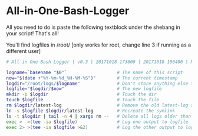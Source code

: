 # All-in-One-Bash-Logger

All you need to do is paste the following textblock under the shebang in your script! That's all!

You'll find logfiles in /root/ [only works for root, change line 3 if running as a different user]

```bash
# All in One Bash Logger | v0.3 | 20171018 173600 | 20171018 180400 | Nk

logname=`basename "$0"`                   # The name of this script
now="$(date +"%Y-%m-%d_%H-%M-%S")"        # The current timestamp
logdir="/root/logs/$logname"              # Don't store anything else than logs in here!
logfile="$logdir/$now"                    # The new logfile
mkdir -p $logdir                          # Touch the dir
touch $logfile                            # Touch the file
rm $logdir/latest-log                     # Remove the old latest-log symlink
ln -s $logfile $logdir/latest-log         # Recreate the symlink
ls -t $logdir | tail -n 4 | xargs rm --   # Delete all logs older than the newest 42
exec >  >(tee -ia $logfile)               # Log one output to logfile
exec 2> >(tee -ia $logfile >&2)           # Log the other output to logfile
```
